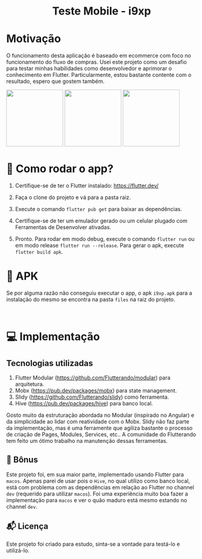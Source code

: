 <h1 align="center">
  Teste Mobile - i9xp
</h1>

# Motivação
O funcionamento desta aplicação é baseado em ecommerce com foco no funcionamento do fluxo de compras. Usei este projeto como um desafio para testar minhas habilidades como desenvolvedor e aprimorar o conhecimento em Flutter. Particularmente, estou bastante contente com o resultado, espero que gostem também.

<img src="https://github.com/joaovirgili/desafio-mobile/blob/master/files/gif_1.gif?raw=true" width="150"/>
<img src="https://github.com/joaovirgili/desafio-mobile/blob/master/files/gif_2.gif?raw=true" width="150"/>
<img src="https://github.com/joaovirgili/desafio-mobile/blob/master/files/gif_3.gif?raw=true" width="150"/>

# :rocket: Como rodar o app?

1. Certifique-se de ter o Flutter instalado: https://flutter.dev/

2. Faça o clone do projeto e vá para a pasta raiz.

3. Execute o comando `flutter pub get` para baixar as dependências.

4. Certifique-se de ter um emulador gerado ou um celular plugado com Ferramentas de Desenvolver ativadas.

5. Pronto. Para rodar em modo debug, execute o comando `flutter run` ou em modo release `flutter run --release`. Para gerar o apk, execute `flutter build apk`.

# :calling: APK

Se por alguma razão não conseguiu executar o app, o apk `i9xp.apk` para a instalação do mesmo se encontra na pasta `files` na raiz do projeto.


<br>

# :computer: Implementação

## Tecnologias utilizadas

1. Flutter Modular (https://github.com/Flutterando/modular) para arquitetura.
2. Mobx (https://pub.dev/packages/mobx) para state management.
3. Slidy (https://github.com/Flutterando/slidy) como ferramenta. 
4. Hive (https://pub.dev/packages/hive) para banco local.

Gosto muito da estruturação abordada no Modular (inspirado no Angular) e da simplicidade ao lidar com reatividade com o Mobx. Slidy não faz parte da implementação, mas é uma ferramente que agiliza bastante o processo de criação de Pages, Modules, Services, etc.. A comunidade do Flutterando tem feito um ótimo trabalho na manutenção dessas ferramentas.

## :star_struck: Bônus
Este projeto foi, em sua maior parte, implementado usando Flutter para `macos`. Apenas parei de usar pois o `Hive`, no qual utilizo como banco local, está com problema com as dependências em relação ao Flutter no channel `dev` (requerido para utilizar `macos`). Foi uma experiência muito boa fazer a implementação para `macos` e ver o quão maduro está mesmo estando no channel `dev`.

## :mailbox_with_mail: Licença

Este projeto foi criado para estudo, sinta-se a vontade para testá-lo e utilizá-lo.
